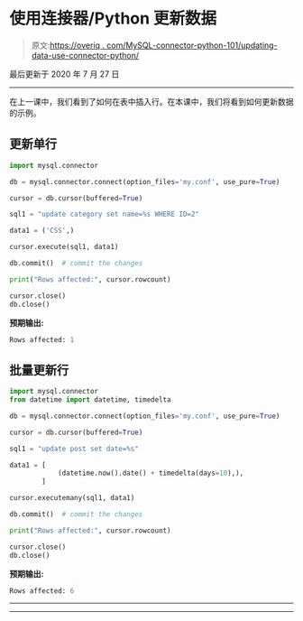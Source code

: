 # 使用连接器/Python 更新数据

> 原文:[https://overiq . com/MySQL-connector-python-101/updating-data-use-connector-python/](https://overiq.com/mysql-connector-python-101/updating-data-using-connector-python/)

最后更新于 2020 年 7 月 27 日

* * *

在上一课中，我们看到了如何在表中插入行。在本课中，我们将看到如何更新数据的示例。

## 更新单行

```py
import mysql.connector

db = mysql.connector.connect(option_files='my.conf', use_pure=True)

cursor = db.cursor(buffered=True)

sql1 = "update category set name=%s WHERE ID=2"

data1 = ('CSS',)

cursor.execute(sql1, data1)

db.commit()  # commit the changes

print("Rows affected:", cursor.rowcount)

cursor.close()
db.close()

```

**预期输出:**

```py
Rows affected: 1

```

## 批量更新行

```py
import mysql.connector
from datetime import datetime, timedelta

db = mysql.connector.connect(option_files='my.conf', use_pure=True)

cursor = db.cursor(buffered=True)

sql1 = "update post set date=%s"

data1 = [
            (datetime.now().date() + timedelta(days=10),), 
        ]

cursor.executemany(sql1, data1)

db.commit()  # commit the changes

print("Rows affected:", cursor.rowcount)

cursor.close()
db.close()

```

**预期输出:**

```py
Rows affected: 6

```

* * *

* * *